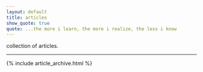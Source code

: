 ```yaml
---
layout: default
title: articles
show_quote: true
quote: ...the more i learn, the more i realize, the less i know
---
```


collection of articles.

* * *

{% include article_archive.html %}
